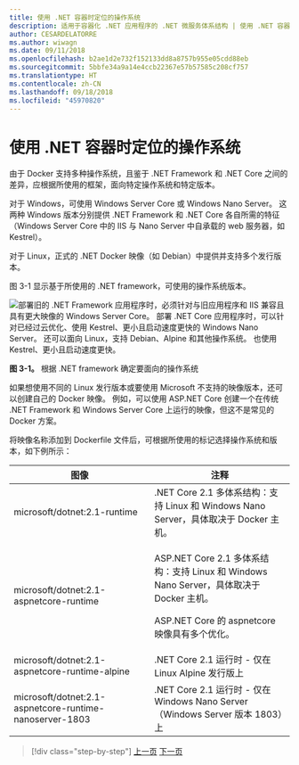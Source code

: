 ```yaml
---
title: 使用 .NET 容器时定位的操作系统
description: 适用于容器化 .NET 应用程序的 .NET 微服务体系结构 | 使用 .NET 容器时定位的操作系统
author: CESARDELATORRE
ms.author: wiwagn
ms.date: 09/11/2018
ms.openlocfilehash: b2ae1d2e732f152133dd8a8757b955e05cdd88eb
ms.sourcegitcommit: 5bbfe34a9a14e4ccb22367e57b57585c208cf757
ms.translationtype: HT
ms.contentlocale: zh-CN
ms.lasthandoff: 09/18/2018
ms.locfileid: "45970820"
---
```

# <a name="what-os-to-target-with-net-containers"></a>使用 .NET 容器时定位的操作系统

由于 Docker 支持多种操作系统，且鉴于 .NET Framework 和 .NET Core 之间的差异，应根据所使用的框架，面向特定操作系统和特定版本。

对于 Windows，可使用 Windows Server Core 或 Windows Nano Server。 这两种 Windows 版本分别提供 .NET Framework 和 .NET Core 各自所需的特征（Windows Server Core 中的 IIS 与 Nano Server 中自承载的 web 服务器，如 Kestrel）。

对于 Linux，正式的 .NET Docker 映像（如 Debian）中提供并支持多个发行版本。

图 3-1 显示基于所使用的 .NET framework，可使用的操作系统版本。

![部署旧的 .NET Framework 应用程序时，必须针对与旧应用程序和 IIS 兼容且具有更大映像的 Windows Server Core。 部署 .NET Core 应用程序时，可以针对已经过云优化、使用 Kestrel、更小且启动速度更快的 Windows Nano Server。 还可以面向 Linux，支持 Debian、Alpine 和其他操作系统。 也使用 Kestrel、更小且启动速度更快。](./media/image1.png)

**图 3-1。** 根据 .NET framework 确定要面向的操作系统

如果想使用不同的 Linux 发行版本或要使用 Microsoft 不支持的映像版本，还可以创建自己的 Docker 映像。 例如，可以使用 ASP.NET Core 创建一个在传统 .NET Framework 和 Windows Server Core 上运行的映像，但这不是常见的 Docker 方案。

将映像名称添加到 Dockerfile 文件后，可根据所使用的标记选择操作系统和版本，如下例所示：

<table>
<thead>
<tr class="header">
<th>图像</th>
<th>注释</th>
</tr>
</thead>
<tbody>
<tr>
<td>microsoft/dotnet:2.1-runtime</td>
<td>.NET Core 2.1 多体系结构：支持 Linux 和 Windows Nano Server，具体取决于 Docker 主机。</td>
</tr>
<tr class="odd">
<td>microsoft/dotnet:2.1-aspnetcore-runtime</td>
<td><p>ASP.NET Core 2.1 多体系结构：支持 Linux 和 Windows Nano Server，具体取决于 Docker 主机。</p>
<p>ASP.NET Core 的 aspnetcore 映像具有多个优化。</p></td>
</tr>
<tr class="even">
<td>microsoft/dotnet:2.1-aspnetcore-runtime-alpine</td>
<td>.NET Core 2.1 运行时 - 仅在 Linux Alpine 发行版上</td>
</tr>
<tr class="odd">
<td>microsoft/dotnet:2.1-aspnetcore-runtime-nanoserver-1803</td>
<td>.NET Core 2.1 运行时 - 仅在 Windows Nano Server（Windows Server 版本 1803）上</td>
</tr>
</tbody>
</table>

>[!div class="step-by-step"]
[上一页](container-framework-choice-factors.md)
[下一页](official-net-docker-images.md)
